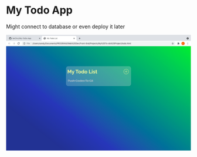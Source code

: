 <h1>My Todo App</h1>

<p>Might connect to database or even deploy it later</p>

<img src="assets/imgs/screen-shot.png">